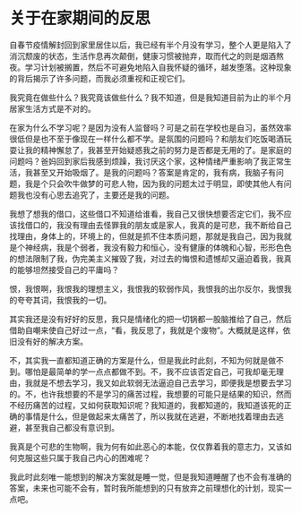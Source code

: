 # 关于在家期间的反思

自春节疫情解封回到家里居住以后，我已经有半个月没有学习，整个人更是陷入了消沉颓废的状态，生活作息再次颠倒，健康习惯被抛弃，取而代之的则是烟酒熬夜。学习计划被搁置，然后不可避免地陷入自我怀疑的循环，越发堕落。这种现象的背后揭示了许多问题，而我必须重视和正视它们。

我究竟在做些什么？我究竟该做些什么？我不知道，但是我知道目前为止的半个月居家生活方式是不对的。

在家为什么不学习呢？是因为没有人监督吗？可是之前在学校也是自习，虽然效率很低但是也不至于像现在一样什么都不学。是氛围的问题吗？和朋友们吃饭喝酒玩耍让我的精神懈怠了，我甚至开始疑惑我之前的努力是否都是无用的了。是家庭的问题吗？爸妈回到家后我感到烦躁，我讨厌这个家，这种情绪严重影响了我正常生活，我甚至又开始吸烟了。是我的问题吗？答案是肯定的，我有病，我脑子有问题，我是个只会吹牛做梦的可悲人物，因为我的问题太过于明显，即使其他人有问题我也没有心思去追究了，主要还是我的问题。

我想了想我的借口，这些借口不知道给谁看，我自己又很快想要否定它们，我不应该找借口的，我没有理由去怪罪我的朋友或是家人，我真的是可悲，我不断给自己找理由，身体上的，环境上的，但就是抓不住本质问题，那就是我自己，因为我就是个神经病，我是个弱者，我没有毅力和恒心，没有健康的体魄和心智，形形色色的想法限制了我，伪完美主义摧毁了我，对过去的悔恨和遗憾却又逼迫着我，我真的能够坦然接受自己的平庸吗？

恨，我恨啊，我恨我的理想主义，我恨我的软弱作风，我恨我的出尔反尔，我恨我的夸夸其词，我恨我的一切。

其实我还是没有好好的反思，我只是情绪化的把一切锅都一股脑推给了自己，然后借助自嘲来使自己好过一点，“看，我反思了，我就是个废物”。大概就是这样，依旧没有好的解决方案。

不，其实我一直都知道正确的方案是什么，但是我此时此刻，不知为何就是做不到。哪怕是最简单的学一点点都做不到。不，我不应该否定自己，可我却毫无理由，我就是不想去学习，我又如此软弱无法逼迫自己去学习，即便我是想要去学习的。不，也许我想要的不是学习的痛苦过程，我想要的可能只是结果的知识，然而不经历痛苦的过程，又如何获取知识呢？我知道的，我都知道的，我知道该死的正确的事情是什么，但是做起来太痛苦了，所以我就在逃避，不断地找着理由去逃避，甚至我自己都没有意识到。

我真是个可悲的生物啊，我为何有如此恶心的本能，仅仅靠着我的意志力，又该如何克服这些只属于我自己内心的困难呢？

我此时此刻唯一能想到的解决方案就是睡一觉，但是我知道睡醒了也不会有准确的答案，未来也可能不会有，暂时我所能想到的只有放弃之前理想化的计划，现实一点吧。